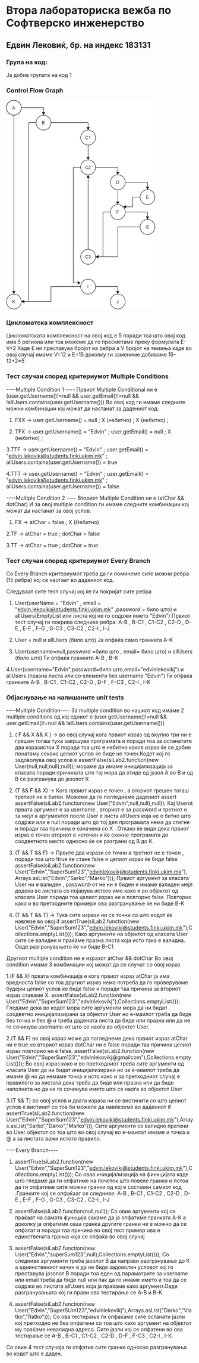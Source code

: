 # Втора лабораториска вежба по Софтверско инженерство

## Едвин Лековиќ, бр. на индекс 183131

### Група на код:
Ја добив групата на код 1

### Control Flow Graph

![alt text](https://github.com/EdvinLekovic/SI_Lab2_183131/blob/master/Control%20Flow%20Graph%20Group%201.png)


### Цикломатска комплексност 
Цикломатската комплексност на овој код е 5 поради тоа што овој код има 5 региона или тоа можеме да го пресметаме преку формулата E-V+2 Каде Е ни преставува бројот на ребра а V бројот на темиња каде во овој случај имаме V=12 и Е=15 доколку ги замениме добиваме 15-12+2=5 

### Тест случаи според критериумот Multiple Conditions

----Multiple Condition 1 ----
Првиот Multiple Conditional ни е (user.getUsername()!=null && user.getEmail()!=null && !allUsers.contains(user.getUsername()))
Во овој код ги имаме следните можни комбинации кој можат да настанат за дадениот код:

1. FXX -> user.getUsername() = null ; X (небитно) ; Х (небитно) ;

2. TFX -> user.getUsername() = "Edvin" ; user.getEmail() = null ; X (небитно) ;

3.TTF -> user.getUsername() = "Edvin" ; user.getEmail() = "edvin.lekovikj@students.finki.ukim.mk" ; allUsers.contains(user.getUsername()) = true 

4.TTT -> user.getUsername() = "Edvin" ; user.getEmail() = "edvin.lekovikj@students.finki.ukim.mk" ; allUsers.contains(user.getUsername()) = false 

----Multiple Condition 2 ----
Вториот Multiple Condition ни е (atChar && dotChar)
И за овој multiple condition ги имаме следните комбинации кој можат да настанат за овој услов:

1. FX -> atChar = false ; X (Небитно)

2.TF -> atChar = true ; dotChar = false

3.ТТ -> atChar = true ; dotChar = true

### Тест случаи според критериумот Every Branch 

Со Еvery Branch критериумот треба да ги поминеме сите можни ребра (15 ребра) кој се наоѓаат во дадениот код.

Следуваат сите тест случај кој ќе ги покријат сите ребра

1. User(userName = "Edvin" , email = "edvin.lekovikj@students.finki.ukim.mk" ,password = било што) и allUsers(EmptyList или листа кој не го содржи името "Edvin")
Првиот тест случај ги покрива следниве ребра: A-B , B-C1 , C1-C2 , C2-D , D-E , E-F , F-G , G-C3 , C3-C2 , C2-I , I-J

2. User = null и allUsers (било што) 
Ја опфаќа само гранката A-K

3. User(username=null,password =било што , email= било што) и allUsers (било што)
Ги опфаќа гранките A-B , B-K

4.User(username="Edvin",password=било што,email="edvinlekovikj") и allUsers (празна листа или со елементи без username "Edvin")
Ги опфаќа гранките A-B , B-C1 , C1-C2 , C2-D , D-F , F-C3 , C2-I , I-K

### Oбјаснување на напишаните unit tests

----Multiple Condition----
За multiple condition во нашиот код имаме 2 multiple conditions од кој едниот е 
(user.getUsername()!=null && user.getEmail()!=null && !allUsers.contains(user.getUsername()))

1. ( F && X && X ) -> во овој случај кога првиот израз од вкупно три ни е грешен тогаш тука завршува програмата и поради тоа за останатите два изразистои X поради тоа што е небитно каков израз ќе се добие понатаму секако целиот услов ќе биде не точен.Кодот кој го задоволува овој услов е assertFalse(siLab2.function(new User(null,null,null),null)); мораме да имаме иницијализација за класата поради причината што тој мора да отиде од јазол А во B и од B се разгранува до јазолот К

2. (T && F && X) -> Кога првиот израз е точен , а вториот грешен тогаш третиот не е битен. Moжеме да го погледнеме дадениот аssert
assertFalse(siLab2.function(new User("Edvin",null,null),null)); Кај Userot првата аргумент е за username , вториот е за password и третиот е за мејл а аргументот после User е листа allUsers која не е битно што содржи или е null поради што до тој дел програмата нема да стигне и поради таа причина е означена со Х . Откако ќе види дека првиот израз е точен вториот е неточен и ќе скокне програмата до соодветното место односно ќе се разграни од B до К. 

3. (T && T && F) -> Првите два изрази се точни а третиот не е точен , поради тоа што !true ќе стане false и целиот израз ќе биде false
        assertFalse(siLab2.function(new User("Edvin","SuperSum123","edvinlekovikj@students.finki.ukim.mk"), Arrays.asList("Edvin","Sarko","Marko")));
Првиот аргумент за класата User ни е валиден , password-от не ни е биден и имаме валиден мејл додека во листата се појавува истото име како и во објектот од класата User поради тоа целиот израз ни е повторно false. Повторно како и во претходните примери ова разгранување ќе ни биде B-K

4. (T && T && T) -> Тука сите изрази ни се точни со што кодот ќе навлезе во овој if 
        assertTrue(siLab2.function(new User("Edvin","SuperSum123","edvin.lekovikj@students.finki.ukim.mk"),Collections.emptyList()));
Како аргументи на објектот од класата User сите се валидни и праќаме празна листа која исто така е валидна. Овде разгранувањето ќе ни биде B-C1


Другиот multiple condition ни е изразот atChar && dotChar
Во овој condition имаме 3 комбинации кој можат да се случат со овој израз

1.(F && X) првата комбинација е кога првиот израз atChar ја има вредноста false со тоа другиот израз нема потреба да го проверуваме будејки целиот услов ќе биде false и поради таа причина за вториот израз ставаме Х.
        assertFalse(siLab2.function(new User("Edvin","SuperSum123","edvinlekovikj"),Collections.emptyList()));
Гледаме дека во кодот мора сите аргументи мора да ни бидат соодветно иницијализирани за објектот User но е-маилот треба да биде без точка и без @  и треба дадената листа да биде или празна или да не го сочинува username-от што се наоѓа во објектот User. 

2.(T && F) во овој израз може да погледнеме дека првиот израз atChar ни е true но вториот израз dotChar ни е false поради таа причина целиот израз повторно ни е false.
        assertFalse(siLab2.function(new User("Edvin","SuperSum123","edvinlekovikj@gmailcom"),Collections.emptyList()));
Во овој израз како и во претходниот треба сите аргументи од класата User да ни бидат иницијализирани но за е-маилот треба да имаме @ но да немаме точка и исто како и за претходниот случај е правилото за листата дека треба да биде или празна или да биде наполнета но да не го сочинува името што се наоѓа во објектот User

3.(T && Т) во овој услов и двата израза ни се вистинити со што целиот услов е вистинит со тоа би можеле да навлеземе во дадениот if
        assertTrue(siLab2.function(new User("Edvin","SuperSum123","edvin.lekovikj@students.finki.ukim.mk"),Arrays.asList("Sarko","Darko","Marko")));
Сите аргументи се валидно пратени во User објектот со тоа што во овој случај во е-маилот имаме и точка и @ а за листата важи истото правило.

----Every Branch----

1.  assertTrue(siLab2.function(new User("Edvin","SuperSum123","edvin.lekovikj@students.finki.ukim.mk"),Collections.emptyList()));
Со оваа иницијализација на финкцијата  каде што гледаме да ги опфатиме на почеток што повеќе гранки и потоа да ги опфатиме сите можни гранки од кој е составен самиот код .Гранките кој се опфаќаат се следниве: A-B , B-C1 , C1-C2 , C2-D , D-E , E-F , F-G , G-C3 , C3-C2 , C2-I , I-J

2.  assertFalse(siLab2.function(null,null));
Со овие аргументи кој се праќаат на самата функција сакаме да ја опфатиме гранката А-К а доколку ја опфатиме оваа гранка другите гранки не е можно да се опфатат и поради таа причина во овој тест пример ова е единствената гранка која се опфаќа во овој случај

3.  assertFalse(siLab2.function(new User("Edvin","superSum123",null),Collections.emptyList()));
Со следниве аргументи треба јазолот B да направи разгранување до К а еднинствениот начин е да не биде задоволен условот кој го преставува јазолот B поради тоа еден од параматрите за username или email треба да биде null или пак да го имаме името и тоа да се содржи во листата allUsers која ја праќаме како аргумент.Овде разгранувањата кој ги прави ова тестирање се А-B и B-K

4. assertFalse(siLab2.function(new User("Edvin","SuperSUm123","edvinlekovikj"),Arrays.asList("Darko","Vlatko","Ratko")));
Со ова тестирање ги опфаќаме сите останати јазли кој претходно не беа опфатени со тоа што како аргумент на објектот му праќаме невалидна адреса. Сите јазли кој се опфатени во ова тестирање се A-B , B-C1 , C1-C2 , C2-D , D-F , F-C3 , C2-I , I-K.

Со овие 4 тест случаја ги опфатив сите гранки односно разгранувања во кодот што е даден. 
